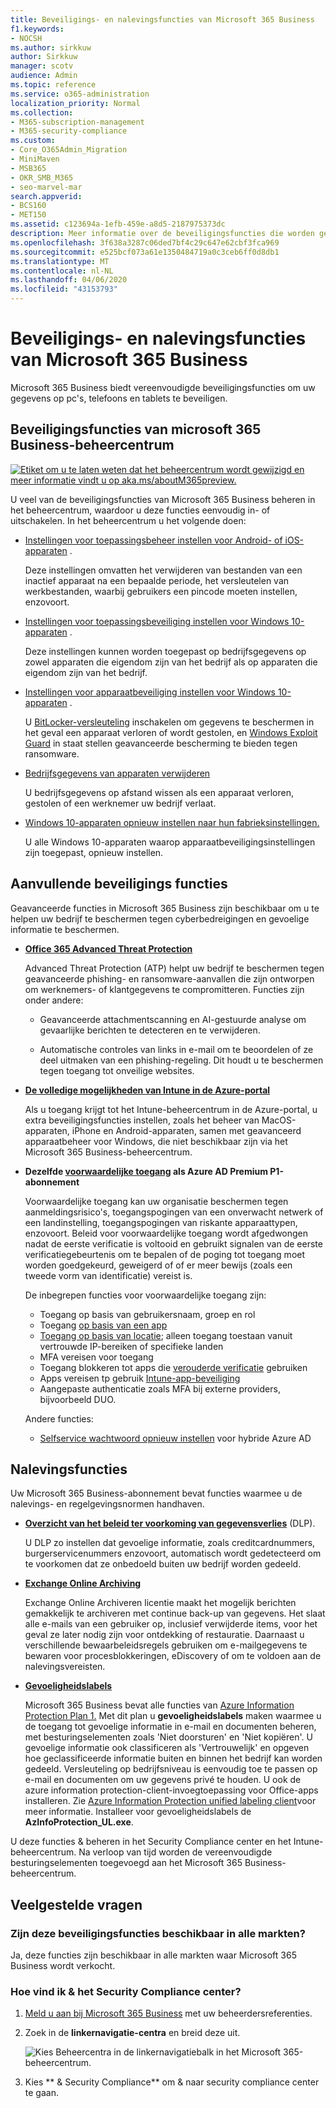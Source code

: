 ```yaml
---
title: Beveiligings- en nalevingsfuncties van Microsoft 365 Business
f1.keywords:
- NOCSH
ms.author: sirkkuw
author: Sirkkuw
manager: scotv
audience: Admin
ms.topic: reference
ms.service: o365-administration
localization_priority: Normal
ms.collection:
- M365-subscription-management
- M365-security-compliance
ms.custom:
- Core_O365Admin_Migration
- MiniMaven
- MSB365
- OKR_SMB_M365
- seo-marvel-mar
search.appverid:
- BCS160
- MET150
ms.assetid: c123694a-1efb-459e-a8d5-2187975373dc
description: Meer informatie over de beveiligingsfuncties die worden geleverd met Microsoft 365 Business om uw gegevens op pc's, telefoons en tablets te beveiligen.
ms.openlocfilehash: 3f638a3287c06ded7bf4c29c647e62cbf3fca969
ms.sourcegitcommit: e525bcf073a61e1350484719a0c3ceb6ff0d8db1
ms.translationtype: MT
ms.contentlocale: nl-NL
ms.lasthandoff: 04/06/2020
ms.locfileid: "43153793"
---
```

# <a name="microsoft-365-business-security-and-compliance-features"></a>Beveiligings- en nalevingsfuncties van Microsoft 365 Business

Microsoft 365 Business biedt vereenvoudigde beveiligingsfuncties om uw gegevens op pc's, telefoons en tablets te beveiligen.
    
## <a name="microsoft-365-business-admin-center-security-features"></a>Beveiligingsfuncties van microsoft 365 Business-beheercentrum

[![Etiket om u te laten weten dat het beheercentrum wordt gewijzigd en meer informatie vindt u op aka.ms/aboutM365preview.](../media/m365admincenterchanging.png)](https://docs.microsoft.com/office365/admin/microsoft-365-admin-center-preview)

U veel van de beveiligingsfuncties van Microsoft 365 Business beheren in het beheercentrum, waardoor u deze functies eenvoudig in- of uitschakelen. In het beheercentrum u het volgende doen:
  
- [Instellingen voor toepassingsbeheer instellen voor Android- of iOS-apparaten](app-protection-settings-for-android-and-ios.md) . 
    
    Deze instellingen omvatten het verwijderen van bestanden van een inactief apparaat na een bepaalde periode, het versleutelen van werkbestanden, waarbij gebruikers een pincode moeten instellen, enzovoort.
    
- [Instellingen voor toepassingsbeveiliging instellen voor Windows 10-apparaten](protection-settings-for-windows-10-devices.md) . 
    
    Deze instellingen kunnen worden toegepast op bedrijfsgegevens op zowel apparaten die eigendom zijn van het bedrijf als op apparaten die eigendom zijn van het bedrijf.
    
- [Instellingen voor apparaatbeveiliging instellen voor Windows 10-apparaten](protection-settings-for-windows-10-pcs.md) . 
    
    U [BitLocker-versleuteling](https://go.microsoft.com/fwlink/p/?linkid=871405) inschakelen om gegevens te beschermen in het geval een apparaat verloren of wordt gestolen, en [Windows Exploit Guard](https://docs.microsoft.com/windows/security/threat-protection/microsoft-defender-atp/enable-exploit-protection) in staat stellen geavanceerde bescherming te bieden tegen ransomware. 
    
- [Bedrijfsgegevens van apparaten verwijderen](remove-company-data.md)
    
    U bedrijfsgegevens op afstand wissen als een apparaat verloren, gestolen of een werknemer uw bedrijf verlaat.
    
- [Windows 10-apparaten opnieuw instellen naar hun fabrieksinstellingen.](reset-devices-to-factory-settings.md) 
    
    U alle Windows 10-apparaten waarop apparaatbeveiligingsinstellingen zijn toegepast, opnieuw instellen.
    
## <a name="additional-security-features"></a>Aanvullende beveiligings functies 

Geavanceerde functies in Microsoft 365 Business zijn beschikbaar om u te helpen uw bedrijf te beschermen tegen cyberbedreigingen en gevoelige informatie te beschermen.
  
- **[Office 365 Advanced Threat Protection](https://support.office.com/article/e100fe7c-f2a1-4b7d-9e08-622330b83653)**
    
    Advanced Threat Protection (ATP) helpt uw bedrijf te beschermen tegen geavanceerde phishing- en ransomware-aanvallen die zijn ontworpen om werknemers- of klantgegevens te compromitteren. Functies zijn onder andere:
    
  - Geavanceerde attachmentscanning en AI-gestuurde analyse om gevaarlijke berichten te detecteren en te verwijderen.
    
  - Automatische controles van links in e-mail om te beoordelen of ze deel uitmaken van een phishing-regeling. Dit houdt u te beschermen tegen toegang tot onveilige websites.

- **[De volledige mogelijkheden van Intune in de Azure-portal](https://go.microsoft.com/fwlink/p/?linkid=871403)**
    
    Als u toegang krijgt tot het Intune-beheercentrum in de Azure-portal, u extra beveiligingsfuncties instellen, zoals het beheer van MacOS-apparaten, iPhone en Android-apparaten, samen met geavanceerd apparaatbeheer voor Windows, die niet beschikbaar zijn via het Microsoft 365 Business-beheercentrum.
- **Dezelfde [voorwaardelijke toegang](https://docs.microsoft.com/azure/active-directory/conditional-access/overview) als Azure AD Premium P1-abonnement**


    Voorwaardelijke toegang kan uw organisatie beschermen tegen aanmeldingsrisico's, toegangspogingen van een onverwacht netwerk of een landinstelling, toegangspogingen van riskante apparaattypen, enzovoort. Beleid voor voorwaardelijke toegang wordt afgedwongen nadat de eerste verificatie is voltooid en gebruikt signalen van de eerste verificatiegebeurtenis om te bepalen of de poging tot toegang moet worden goedgekeurd, geweigerd of of er meer bewijs (zoals een tweede vorm van identificatie) vereist is.

    De inbegrepen functies voor voorwaardelijke toegang zijn:

    - Toegang op basis van gebruikersnaam, groep en rol
    - Toegang [op basis van een app](https://docs.microsoft.com/azure/active-directory/conditional-access/app-based-conditional-access) 
    - [Toegang op basis van locatie](https://docs.microsoft.com/azure/active-directory/authentication/howto-registration-mfa-sspr-combined#conditional-access-policies-for-combined-registration);  alleen toegang toestaan vanuit vertrouwde IP-bereiken of specifieke landen 
    - MFA vereisen voor toegang
    - Toegang blokkeren tot apps die [verouderde verificatie](https://docs.microsoft.com/azure/active-directory/conditional-access/block-legacy-authentication) gebruiken
    - Apps vereisen tp gebruik [Intune-app-beveiliging](https://docs.microsoft.com/azure/active-directory/conditional-access/app-protection-based-conditional-access)
    - Aangepaste authenticatie zoals MFA bij externe providers, bijvoorbeeld DUO.
   
    Andere functies:
    - [Selfservice wachtwoord opnieuw instellen](https://docs.microsoft.com/azure/active-directory/authentication/concept-sspr-customization) voor hybride Azure AD
    
## <a name="compliance-features"></a>Nalevingsfuncties

Uw Microsoft 365 Business-abonnement bevat functies waarmee u de nalevings- en regelgevingsnormen handhaven.

- **[Overzicht van het beleid ter voorkoming van gegevensverlies](https://support.office.com/article/1966b2a7-d1e2-4d92-ab61-42efbb137f5e)** (DLP). 
    
    U DLP zo instellen dat gevoelige informatie, zoals creditcardnummers, burgerservicenummers enzovoort, automatisch wordt gedetecteerd om te voorkomen dat ze onbedoeld buiten uw bedrijf worden gedeeld.
    
- **[Exchange Online Archiving](https://products.office.com/exchange/microsoft-exchange-online-archiving-email)**
    
    Exchange Online Archiveren licentie maakt het mogelijk berichten gemakkelijk te archiveren met continue back-up van gegevens. Het slaat alle e-mails van een gebruiker op, inclusief verwijderde items, voor het geval ze later nodig zijn voor ontdekking of restauratie. Daarnaast u verschillende bewaarbeleidsregels gebruiken om e-mailgegevens te bewaren voor procesblokkeringen, eDiscovery of om te voldoen aan de nalevingsvereisten.
    
- **[Gevoeligheidslabels](https://docs.microsoft.com/microsoft-365/compliance/sensitivity-labels)**

   Microsoft 365 Business bevat alle functies van [Azure Information Protection Plan 1.](https://go.microsoft.com/fwlink/p/?linkid=871407) Met dit plan u **gevoeligheidslabels** maken waarmee u de toegang tot gevoelige informatie in e-mail en documenten beheren, met besturingselementen zoals 'Niet doorsturen' en 'Niet kopiëren'. U gevoelige informatie ook classificeren als 'Vertrouwelijk' en opgeven hoe geclassificeerde informatie buiten en binnen het bedrijf kan worden gedeeld. Versleuteling op bedrijfsniveau is eenvoudig toe te passen op e-mail en documenten om uw gegevens privé te houden. U ook de azure information protection-client-invoegtoepassing voor Office-apps installeren. Zie [Azure Information Protection unified labeling client](https://docs.microsoft.com/azure/information-protection/rms-client/unifiedlabelingclient-version-release-history)voor meer informatie. Installeer voor gevoeligheidslabels de **AzInfoProtection_UL.exe**.

U deze functies &amp; beheren in het Security Compliance center en het Intune-beheercentrum. Na verloop van tijd worden de vereenvoudigde besturingselementen toegevoegd aan het Microsoft 365 Business-beheercentrum.
  
    
## <a name="faq"></a>Veelgestelde vragen

 ### <a name="are-these-security-features-available-in-all-markets"></a>Zijn deze beveiligingsfuncties beschikbaar in alle markten?
  
Ja, deze functies zijn beschikbaar in alle markten waar Microsoft 365 Business wordt verkocht.
  
### <a name="how-do-i-find-the-security-amp-compliance-center"></a>Hoe vind ik &amp; het Security Compliance center?
  
1. [Meld u aan bij Microsoft 365 Business](https://portal.microsoft.com/) met uw beheerdersreferenties. 
    
2. Zoek in de **linkernavigatie-centra** en breid deze uit. 
    
    ![Kies Beheercentra in de linkernavigatiebalk in het Microsoft 365-beheercentrum.](../media/fa4484f8-c637-45fd-a7bd-bdb3abfd6c03.png)
  
3. Kies ** &amp; Security Compliance** om &amp; naar security compliance center te gaan.
